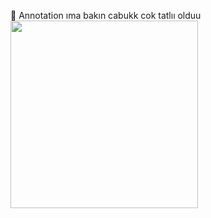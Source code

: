 📍 Annotation ıma bakın cabukk cok tatlıı olduu <br>
<img src="https://github.com/user-attachments/assets/e2185dec-aa5e-4f35-9580-45690c03b0fe" width="300">
